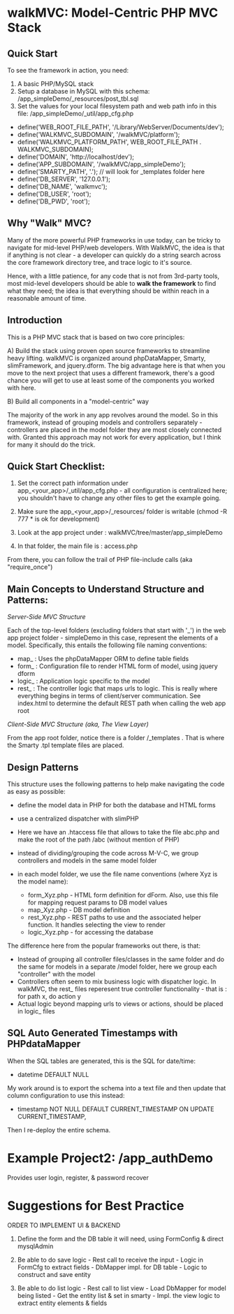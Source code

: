 walkMVC: Model-Centric PHP MVC Stack
=======

Quick Start
------------

To see the framework in action, you need:

1. A basic PHP/MySQL stack
2. Setup a database in MySQL with this schema: /app_simpleDemo/_resources/post_tbl.sql
3. Set the values for your local filesystem path and web path info in this file: /app_simpleDemo/_util/app_cfg.php

* define('WEB_ROOT_FILE_PATH', 			'/Library/WebServer/Documents/dev');
* define('WALKMVC_SUBDOMAIN', 			'/walkMVC/platform');
* define('WALKMVC_PLATFORM_PATH', 	WEB_ROOT_FILE_PATH . WALKMVC_SUBDOMAIN);
* define('DOMAIN', 								'http://localhost/dev');
* define('APP_SUBDOMAIN', 					'/walkMVC/app_simpleDemo');
* define('SMARTY_PATH', 	'.'); // will look for _templates folder here
* define('DB_SERVER', 	'127.0.0.1');
* define('DB_NAME', 		'walkmvc');
* define('DB_USER', 		'root');
* define('DB_PWD', 		'root');

Why "Walk" MVC?
------------
Many of the more powerful PHP frameworks in use today, can be tricky to navigate for mid-level PHP/web developers.  With WalkMVC, the idea is that if anything is not clear - a developer can quickly do a string search across the core framework directory tree, and trace logic to it's source.  

Hence, with a little patience, for any code that is not from 3rd-party tools, most mid-level developers should be able to **walk the framework** to find what they need; the idea is that everything should be within reach in a reasonable amount of time.  

Introduction
----------

This is a PHP MVC stack that is based on two core principles:

A) Build the stack using proven open source frameworks to streamline heavy lifting.  walkMVC is organized around phpDataMapper, Smarty, slimFramework, and jquery.dform‎.  The big advantage here is that when you move to the next project that uses a different framework, there's a good chance you will get to use at least some of the components you worked with here. 

B) Build all components in a "model-centric" way

The majority of the work in any app revolves around the model.  So in this framework, instead of grouping models and controllers separately - controllers are placed in the model folder they are most closely connected with.  Granted this approach may not work for every application, but I think for many it should do the trick.


Quick Start Checklist: 
------------------------------

1. Set the correct path information under app_<your_app>/_util/app_cfg.php - all configuration is centralized here; you shouldn't have to change any other files to get the example going.

2. Make sure the  app_<your_app>/_resources/ folder is writable (chmod -R 777 * is ok for development)

3. Look at the app project under : walkMVC/tree/master/app_simpleDemo

4. In that folder, the main file is : access.php

From there, you can follow the trail of PHP file-include calls (aka "require_once")



Main Concepts to Understand Structure and Patterns: 
----------


*Server-Side MVC Structure*

Each of the top-level folders (excluding folders that start with '_') in the web app project folder - simpleDemo in this case, represent the elements of a model.  Specifically, this entails the following file naming conventions:
* map_ : Uses the phpDataMapper ORM to define table fields
* form_ : Configuration file to render HTML form of model, using jquery dform
* logic_ : Application logic specific to the model
* rest_ : The controller logic that maps urls to logic.  This is really where everything begins in terms of client/server communication.  See index.html to determine the default REST path when calling the web app root


*Client-Side MVC Structure (aka, The View Layer)*

From the app root folder, notice there is a folder /_templates .  That is where the Smarty .tpl template files are placed.


Design Patterns
----------
This structure uses the following patterns to help make navigating the code as easy as possible:

* define the model data in PHP for both the database and HTML forms

* use a centralized dispatcher with slimPHP
 * Here we have an .htaccess file that allows to take the file abc.php and make the root of the path /abc (without mention of PHP)

* instead of dividing/grouping the code across M-V-C, we group controllers and models in the same model folder

* in each model folder, we use the file name conventions (where Xyz is the model name): 
  * form_Xyz.php - HTML form definition for dForm. Also, use this file for mapping request params to DB model values
  * map_Xyz.php - DB model definition
  * rest_Xyz.php - REST paths to use and the associated helper function.  It handles selecting the view to render
  * logic_Xyz.php - for accessing the database



The difference here from the popular frameworks out there, is that:
* Instead of grouping all controller files/classes in the same folder and do the same for models in a separate /model folder, here we group each "controller" with the model
* Controllers often seem to mix business logic with dispatcher logic.  In walkMVC, the rest_ files reperesent true controller functionality - that is : for path x, do action y
* Actual logic beyond mapping urls to views or actions, should be placed in logic_ files



SQL Auto Generated Timestamps with PHPdataMapper
----------
When the SQL tables are generated, this is the SQL for date/time: 
* datetime DEFAULT NULL 

My work around is to export the schema into a text file and then update that column configuration to use this instead:
*  timestamp NOT NULL DEFAULT CURRENT_TIMESTAMP ON UPDATE CURRENT_TIMESTAMP,

Then I re-deploy the entire schema.


Example Project2: /app_authDemo 
================================

Provides user login, register, &amp; password recover



Suggestions for Best Practice
================================

ORDER TO IMPLEMENT UI & BACKEND

1. Define the form and the DB table it will need, using FormConfig & direct mysqlAdmin

2. Be able to do save logic
        - Rest call to receive the input
        - Logic in FormCfg to extract fields
        - DbMapper impl. for DB table
        - Logic to construct and save entity
        
        
3. Be able to do list logic
        - Rest call to list view
        - Load DbMapper for model being listed
        - Get the entity list & set in smarty
        - Impl. the view logic to extract entity elements & fields
